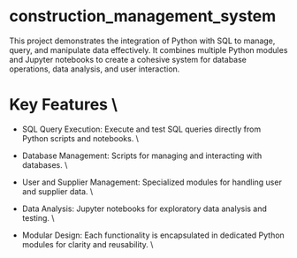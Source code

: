# construction_management_system
This project demonstrates the integration of Python with SQL to manage, query, and manipulate data effectively. It combines multiple Python modules and Jupyter notebooks to create a cohesive system for database operations, data analysis, and user interaction. 

# Key Features \

- SQL Query Execution: Execute and test SQL queries directly from Python scripts and notebooks. \

- Database Management: Scripts for managing and interacting with databases. \

- User and Supplier Management: Specialized modules for handling user and supplier data. \

- Data Analysis: Jupyter notebooks for exploratory data analysis and testing. \ 

 - Modular Design: Each functionality is encapsulated in dedicated Python modules for clarity and reusability. \ 
